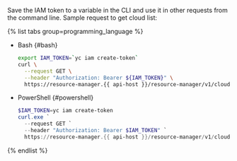 Save the IAM token to a variable in the CLI and use it in other requests from the command line. Sample request to get cloud list:

{% list tabs group=programming_language %}

- Bash {#bash}

  ```bash
  export IAM_TOKEN=`yc iam create-token`
  curl \
    --request GET \
    --header "Authorization: Bearer ${IAM_TOKEN}" \
    https://resource-manager.{{ api-host }}/resource-manager/v1/clouds
  ```

- PowerShell {#powershell}

  ```powershell
  $IAM_TOKEN=yc iam create-token
  curl.exe `
    --request GET `
    --header "Authorization: Bearer $IAM_TOKEN" `
    https://resource-manager.{{ api-host }}/resource-manager/v1/clouds
  ```

{% endlist %}
